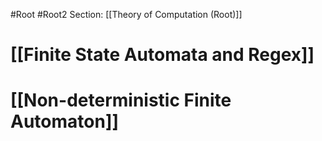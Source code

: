 #Root #Root2 Section: [[Theory of Computation (Root)]]
# [[Finite State Automata and Regex]]
# [[Non-deterministic Finite Automaton]]
